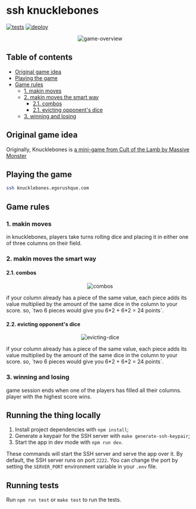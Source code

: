 # ssh knucklebones

[![tests](https://github.com/arf1e/ssh-knucklebones/actions/workflows/node.js.yml/badge.svg)](https://github.com/arf1e/ssh-knucklebones/actions/workflows/node.js.yml) [![deploy](https://github.com/arf1e/ssh-knucklebones/actions/workflows/deploy.yml/badge.svg)](https://github.com/arf1e/ssh-knucklebones/actions/workflows/deploy.yml)

<p align="center">
<img src="https://github.com/user-attachments/assets/96168f36-6ed0-4f3d-a45c-a5d3231d2052" alt="game-overview" />
</p>

## Table of contents

- [Original game idea](#original-game-idea)
- [Playing the game](#playing-the-game)
- [Game rules](#game-rules)
  - [1. makin moves](#1-makin-moves)
  - [2. makin moves the smart way](#2-makin-moves-the-smart-way)
    - [2.1. combos](#21-combos)
    - [2.1. evicting opponent's dice](#21-evicting-opponents-dice)
  - [3. winning and losing](#3-winning-and-losing)

## Original game idea

Originally, Knucklebones is [a mini-game from Cult of the Lamb by Massive Monster](https://cult-of-the-lamb.fandom.com/wiki/Knucklebones)

## Playing the game

```bash
ssh knucklebones.egorushque.com
```

## Game rules

### 1. makin moves

in knucklebones, players take turns rolling dice and placing it in either one of three columns on their field.

### 2. makin moves the smart way

#### 2.1. combos

<p align="center">
  <img src="https://github.com/user-attachments/assets/4ab45905-4b5e-43d5-b298-4e47f4dc229c" alt="combos" />
</p>
if your column already has a piece of the same value, each piece adds its value multiplied by the amount of the same dice in the column to your score. so, `two 6 pieces would give you 6*2 + 6*2 = 24 points`.

#### 2.2. evicting opponent's dice

<p align="center">
  <img src="https://github.com/user-attachments/assets/1b16b2a6-e14f-43b4-9785-fe973a411f7e" alt="evicting-dice" />
</p>
if your column already has a piece of the same value, each piece adds its value multiplied by the amount of the same dice in the column to your score. so, `two 6 pieces would give you 6*2 + 6*2 = 24 points`.

### 3. winning and losing

game session ends when one of the players has filled all their columns. player with the highest score wins.

## Running the thing locally

1. Install project dependencies with `npm install`;
2. Generate a keypair for the SSH server with `make generate-ssh-keypair`;
3. Start the app in dev mode with `npm run dev`.

These commands will start the SSH server and serve the app over it. By default, the SSH server runs on port `2222`.
You can change the port by setting the `SERVER_PORT` environment variable in your `.env` file.

## Running tests

Run `npm run test` or `make test` to run the tests.

